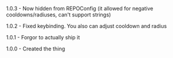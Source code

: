 1.0.3 - Now hidden from REPOConfig (it allowed for negative cooldowns/radiuses, can't support strings)

1.0.2 - Fixed keybinding. You also can adjust cooldown and radius

1.0.1 - Forgor to actually ship it

1.0.0 - Created the thing